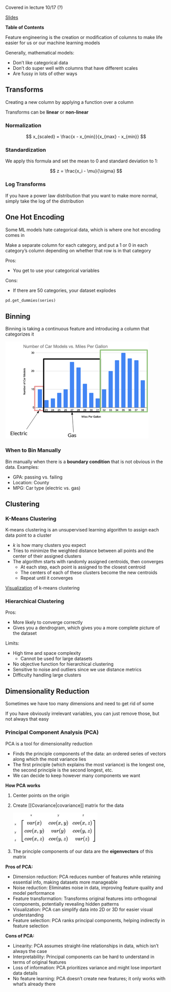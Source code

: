 
Covered in lecture 10/17 (?)

[Slides](https://docs.google.com/presentation/d/1zE54CPwDybdcAziepPob7hqC_aEEogAfsD7wZKLn-m0/edit#slide=id.g2848ac0f2f8_0_203)

**Table of Contents**

Feature engineering is the creation or modification of columns to make life easier for us or our machine learning models

Generally, mathematical models:

- Don’t like categorical data
- Don’t do super well with columns that have different scales
- Are fussy in lots of other ways

## Transforms

Creating a new column by applying a function over a column

Transforms can be **linear** or **non-linear**

### Normalization

$$
x_{scaled} = \frac{x - x_{min}}{x_{max} - x_{min}}
$$

### Standardization

We apply this formula and set the mean to 0 and standard deviation to 1:

$$
z = \frac{x_i - \mu}{\sigma}
$$

### Log Transforms

If you have a power law distribution that you want to make more normal, simply take the log of the distribution

## One Hot Encoding

Some ML models hate categorical data, which is where one hot encoding comes in

Make a separate column for each category, and put a 1 or 0 in each category’s column depending on whether that row is in that category

Pros:

- You get to use your categorical variables

Cons:

- If there are 50 categories, your dataset explodes

```python
pd.get_dummies(series)
```

## Binning

Binning is taking a continuous feature and introducing a column that categorizes it

![Untitled](binning.png)

### When to Bin Manually

Bin manually when there is a **boundary condition** that is not obvious in the data. Examples:

- GPA: passing vs. failing
- Location: County
- MPG: Car type (electric vs. gas)

## Clustering

### K-Means Clustering

K-means clustering is an unsupervised learning algorithm to assign each data point to a cluster

- $k$ is how many clusters you expect
- Tries to minimize the weighted distance between all points and the center of their assigned clusters
- The algorithm starts with randomly assigned centroids, then converges
    - At each step, each point is assigned to the closest centroid
    - The centers of each of these clusters become the new centroids
    - Repeat until it converges

[Visualization](https://www.naftaliharris.com/blog/visualizing-k-means-clustering/) of k-means clustering

### Hierarchical Clustering

Pros:

- More likely to converge correctly
- Gives you a dendrogram, which gives you a more complete picture of the dataset

Limits:

- High time and space complexity
    - Cannot be used for large datasets
- No objective function for hierarchical clustering
- Sensitive to noise and outliers since we use distance metrics
- Difficulty handling large clusters

## Dimensionality Reduction

Sometimes we have too many dimensions and need to get rid of some

If you have obviously irrelevant variables, you can just remove those, but not always that easy

### Principal Component Analysis (PCA)

PCA is a tool for dimensionality reduction

- Finds the principle components of the data: an ordered series of vectors along which the most variance lies
- The first principle (which explains the most variance) is the longest one, the second principle is the second longest, etc.
- We can decide to keep however many components we want

**How PCA works**

1. Center points on the origin
2. Create [[Covariance|covariance]] matrix for the data
    
    ![Untitled](cov_matrix.png)
    
3. The principle components of our data are the **eigenvectors** of this matrix

**Pros of PCA:**

- Dimension reduction: PCA reduces number of features while retaining essential info, making datasets more manageable
- Noise reduction: Eliminates noise in data, improving feature quality and model performance
- Feature transformation: Transforms original features into orthogonal components, potentially revealing hidden patterns
- Visualization: PCA can simplify data into 2D or 3D for easier visual understanding
- Feature selection: PCA ranks principal components, helping indirectly in feature selection

**Cons of PCA:**

- Linearity: PCA assumes straight-line relationships in data, which isn’t always the case
- Interpretability: Principal components can be hard to understand in terms of original features
- Loss of information: PCA prioritizes variance and might lose important data details
- No feature learning: PCA doesn’t create new features; it only works with what’s already there